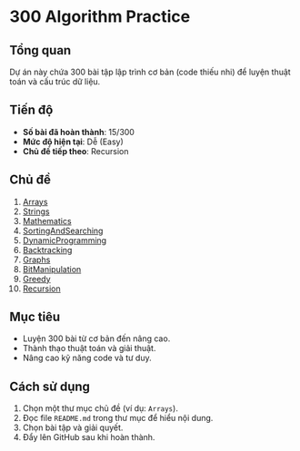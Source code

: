# 300 Algorithm Practice

## Tổng quan
Dự án này chứa 300 bài tập lập trình cơ bản (code thiếu nhi) để luyện thuật toán và cấu trúc dữ liệu.

## Tiến độ
- **Số bài đã hoàn thành**: 15/300
- **Mức độ hiện tại**: Dễ (Easy)
- **Chủ đề tiếp theo**: Recursion

## Chủ đề
1. [Arrays](Arrays/)
2. [Strings](Strings/)
3. [Mathematics](Mathematics/)
4. [SortingAndSearching](SortingAndSearching/)
5. [DynamicProgramming](DynamicProgramming/)
6. [Backtracking](Backtracking/)
7. [Graphs](Graphs/)
8. [BitManipulation](BitManipulation/)
9. [Greedy](Greedy/)
10. [Recursion](Recursion/)

## Mục tiêu
- Luyện 300 bài từ cơ bản đến nâng cao.
- Thành thạo thuật toán và giải thuật.
- Nâng cao kỹ năng code và tư duy.

## Cách sử dụng
1. Chọn một thư mục chủ đề (ví dụ: `Arrays`).
2. Đọc file `README.md` trong thư mục để hiểu nội dung.
3. Chọn bài tập và giải quyết. 
4. Đẩy lên GitHub sau khi hoàn thành.
